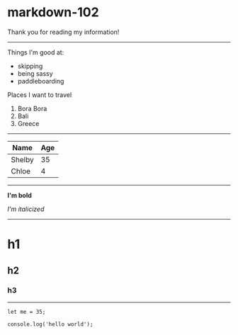 # markdown-102
<!-- Adding more because I did this before the first commit -->
Thank you for reading my information!
***

<!-- A list of things I'm good at, and places I want to travel -->
Things I'm good at: 
- skipping
- being sassy
- paddleboarding

Places I want to travel

1. Bora Bora
1. Bali
1. Greece

***
<!-- A table with mine and my dogs age -->
| Name| Age |
| ----------- | ----------- |
| Shelby     | 35       |
| Chloe   | 4        |

***
<!-- Bold && Italic -->
**I'm bold**

*I'm italicized*

***
<!-- Headers -->

# h1

## h2

### h3

***

<!-- Code -->
```
let me = 35;
```

```
console.log('hello world');
```